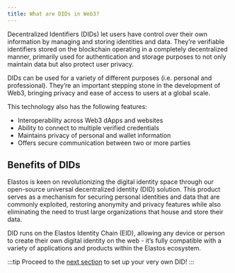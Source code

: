 ```yaml
---
title: What are DIDs in Web3?
---
```


Decentralized Identifiers (DIDs) let users have control over their own information by managing and storing identities and data. They’re verifiable identifiers stored on the blockchain operating in a completely decentralized manner, primarily used for authentication and storage purposes to not only maintain data but also protect user privacy.

DIDs can be used for a variety of different purposes (i.e. personal and professional). They’re an important stepping stone in the development of Web3, bringing privacy and ease of access to users at a global scale.

This technology also has the following features:

- Interoperability across Web3 dApps and websites
- Ability to connect to multiple verified credentials
- Maintains privacy of personal and wallet information
- Offers secure communication between two or more parties

## Benefits of DIDs

Elastos is keen on revolutionizing the digital identity space through our open-source universal decentralized identity (DID) solution. This product serves as a mechanism for securing personal identities and data that are commonly exploited, restoring anonymity and privacy features while also eliminating the need to trust large organizations that house and store their data.

DID runs on the Elastos Identity Chain (EID), allowing any device or person to create their own digital identity on the web - it’s fully compatible with a variety of applications and products within the Elastos ecosystem.

:::tip
Proceed to the [next section](../essentials) to set up your very own DID!
:::

<!-- ### DID Concepts

To better understand DIDs, below is a list of key concepts that make up their architecture:

## DID Backend
DID Backend is the middle layer between DID content and chain interaction, serving as a bridge between the local and EID chains.

## DID Store
The storage structure of Elastos DID runs through the entire DID system, mainly managing and saving the following contents: Root Identity, DID Document, Verifiable Credentials, and Private Key.

## Root Identity
Each of us has multiple accounts and IDs that we need to handle or manage differently - while engaging in the decentralized world, we can meet this demand through ownership of multiple DIDs. So how can the same person simultaneously and conveniently own and manage multiple DIDs? The Elastos DID SDK uses the HD wallet to generate multiple addresses, allowing for the generation and management of multiple DIDs.

The HD wallet uses mnemonics as seeds or roots that can generate multiple addresses. Correspondingly, the Elastos DID SDK utilizes root identity to correspond to seeds - the Elastos DID SDK then obtains root identity by providing mnemonic and pass phases, or provided an expanded key. In addition, the HD wallet can derive multiple addresses from seeds. Similarly, the root identity can also derive a series of DIDs (the derived addresses are used as DID strings, and the corresponding public and private keys are used in the DID key system, which can be used for signature verification). These series of DIDs are managed by the holder of the root identity.

One person can also generate multiple DIDs through one mnemonic or extended key.

## DID & Document
Elastos DID supports two DID formats. The first is primitive DID, which uses the ID sidechain address encoded by Bitcoin-style Base58 - the ID string is case-sensitive. The second is customized DID, which is also unique - this will be discussed in the next chapter. Primitive DID is just an identifier which can be verified by cryptography. It's important to note that DID is a string, where the most fundamental aspect is the key system associated with this string. All related contents of DID are relevant to the identifier - that is, the corresponding contents (such as document and credential) can be found through the DID identifier.

More detailed information of the DID is carried by DID Document, such as encrypted information, verification methods and service points. Moreover, DID is represented by DID Document in the chain. The Elastos DID SDK provides that the DID generated by root identity is presented in the form of DID Document, and it is the simplest DID Document. If you want DID Document to contain more information, you can operate it through DID Document builder, such as adding public key, deleting voucher, etc., and finally get the desired DID Document through seal operation.

The verification method is contained in DID Document, and the inclusive public key is the carrier of it. DID can sign the data with the private key and verify the signature with the public key in DID Document to ensure that the data has not been tampered with. DID Document must contain a main key, which is cryptographically verifiable with the DID string. The public key is used for digital signature, encryption and other operations, the main purpose of which is to realize identity authentication or establish secure communication with service endpoints. In addition, the public key can be used for DID authorization and delegation, as well as used to verify the legality of the DID CRUD operation.

Authentication is a mechanism by which entities can prove that they are associated with DID by encryption. The authentication attribute can specify which DID’s public keys can be used for authentication. Authorization is a mechanism for explaining how to perform actions on behalf of DID topic. Entrustment refers to the mechanism that DID topic can authorize others to act on their behalf. This is especially important for the DID security aftermath in the case of DID key loss. When the subject can no longer access its key or the key is leaked, the trusted third party authorized by the DID holder can declare to disable the DID, thus prohibiting some malicious behaviors caused by the key leakage.

The authorization and entrustment of Elastos DID only supports the necessary minimum authorization, that is, authorizing a trusted third party to disable the target DID, and does not support other operations. Besides publishing authentication and authorization mechanism, another main purpose of DID document is to publish the service endpoint corresponding to DID topic. The service endpoint can represent any type of service that the principal wants to announce, including decentralized identity management services for further discovery, authentication, authorization or interaction.

For the sake of safety, the DID topic of Elastos has an effective period, the longest effective period can be set to 5 years, and users can set it to a shorter effective period according to their own needs. A DID topic that exceeds the effective period will be recognized as an invalid DID topic by the DID parser. Based on ID side chain, the operations related to Elastos DID document storage need to be operated in the client that supports ID side chain. Primitive DID needs to use the authentication public key corresponding to DID topic to launch a transaction for itself. Customized DID can use the public key corresponding to DID topic or the holder’s authentication public key to do the transaction. However, if the customized DID is out of service, DID topic authorization and entrusted DID public key are allowed to initiate related operations.

## Verifiable Credential
In principle, DID Document does not carry any personal information (except embedded verifiable credentials), so the DID owner can record the key information that needs to be disclosed, or that which is related to specific entities in verifiable credential. The Elastos DID Document can embed public verifiable credentials to support the requirement that DID publicly binds entity information. Verifiable credential can only be provided by an issuer, which is essentially a DID. Of course, the DID owner can be an individual or a trusted organization.

There are only two ways to expose verifiable credential - one is embedding it in DID Document, and the other is encapsulating it in a verifiable presentation.

## Verifiable Presentation
Verifiable presentation refers to a data set containing a subset of verifiable certificates and countersigns of an entity, which is used to show its identity to a third party. Generally speaking, the verifiable presentation contains vouchers for one DID identity, which can be issued by different third-party entities to express its identity information. The verifiable presentation can contain multiple vouchers or none at all, which are formed once and cannot be modified. Moreover, it can only encapsulate its own verifiable credential, and its holder signs the result. Therefore, the holder of the verifiable presentation is the subject of the verifiable credential, otherwise, the verifiable presentation is invalid.

## Integrity and Expiration
For safety reasons, the Elastos DID Document and verifiable credential all have an effective period. The longest effective period of DID Document can be set to 5 years, or users can set it to a shorter effective period according to their own needs - a DID topic that exceeds the effective period will be recognized as invalid by the DID parser. The longest effective period of the verifiable credential is that of its holder, and if it exceeds the effective period, it's also an invalid credential. The effective period can be modified to prolong the time range if needed as well.

Elastos DID is a decentralized personal identity system where its most important function is to ensure security under the premise of decentralization. Elastos DID Document, verifiable credential, and verifiable presentation all need to meet certain validity conditions.

## Customized DID
Customized DID a short DID string is provided by the user, which is also unique. Like a primitive DID, the details of the customized DID are expressed in the DID document. A Customized DID is generated and managed by at least one primitive DID as a controller. The DID content is recognized and signed by multiple controllers through multi-signature rules. The controller can also take the place of a customized DID to perform certain operations, such as signing.

The Customized DID Document can not contain any form of a key - authorization and entrustment can be completed by the holder’s key. It also supports adding and deleting holders (it must contain one holder), as well as changing multi-signature rules. When the Customized DID Document changes the holder or the multi-signature rules, it's necessary to complete the document chain operation through the ownership transfer transaction.

Changing the holder is a cautious and rigorous operation. In view of this, the transaction must be completed by using the main key of the DID's original holder based on the modified document and transfer ticket at the same time. Among them, the contents of the transfer ticket are DID topic, the recipient of the transfer ticket, and the transaction ID of the previous DID Document operation. The transfer ticket needs to be signed by the original holder according to the multi-signature rule to show the original holder’s approval of the replacement holder. -->
